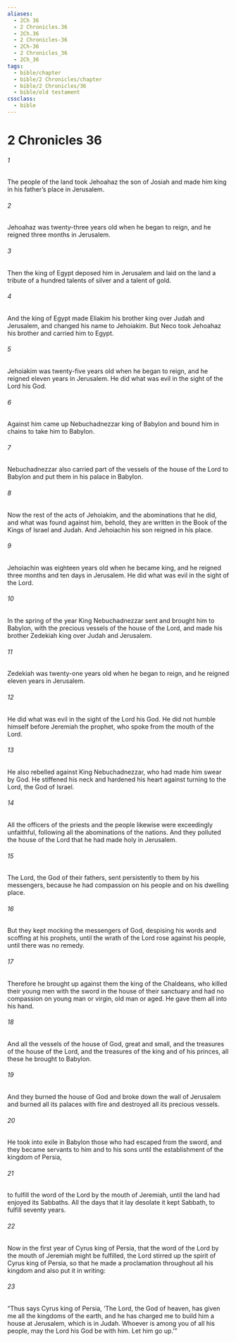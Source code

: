 ```yaml
---
aliases:
  - 2Ch 36
  - 2 Chronicles.36
  - 2Ch.36
  - 2 Chronicles-36
  - 2Ch-36
  - 2 Chronicles_36
  - 2Ch_36
tags:
  - bible/chapter
  - bible/2 Chronicles/chapter
  - bible/2 Chronicles/36
  - bible/old testament
cssclass:
  - bible
---
```


# 2 Chronicles 36

###### 1
The people of the land took Jehoahaz the son of Josiah and made him king in his father’s place in Jerusalem.
###### 2
Jehoahaz was twenty-three years old when he began to reign, and he reigned three months in Jerusalem.
###### 3
Then the king of Egypt deposed him in Jerusalem and laid on the land a tribute of a hundred talents of silver and a talent of gold.
###### 4
And the king of Egypt made Eliakim his brother king over Judah and Jerusalem, and changed his name to Jehoiakim. But Neco took Jehoahaz his brother and carried him to Egypt.
###### 5
Jehoiakim was twenty-five years old when he began to reign, and he reigned eleven years in Jerusalem. He did what was evil in the sight of the Lord his God.
###### 6
Against him came up Nebuchadnezzar king of Babylon and bound him in chains to take him to Babylon.
###### 7
Nebuchadnezzar also carried part of the vessels of the house of the Lord to Babylon and put them in his palace in Babylon.
###### 8
Now the rest of the acts of Jehoiakim, and the abominations that he did, and what was found against him, behold, they are written in the Book of the Kings of Israel and Judah. And Jehoiachin his son reigned in his place.
###### 9
Jehoiachin was eighteen years old when he became king, and he reigned three months and ten days in Jerusalem. He did what was evil in the sight of the Lord.
###### 10
In the spring of the year King Nebuchadnezzar sent and brought him to Babylon, with the precious vessels of the house of the Lord, and made his brother Zedekiah king over Judah and Jerusalem.
###### 11
Zedekiah was twenty-one years old when he began to reign, and he reigned eleven years in Jerusalem.
###### 12
He did what was evil in the sight of the Lord his God. He did not humble himself before Jeremiah the prophet, who spoke from the mouth of the Lord.
###### 13
He also rebelled against King Nebuchadnezzar, who had made him swear by God. He stiffened his neck and hardened his heart against turning to the Lord, the God of Israel.
###### 14
All the officers of the priests and the people likewise were exceedingly unfaithful, following all the abominations of the nations. And they polluted the house of the Lord that he had made holy in Jerusalem.
###### 15
The Lord, the God of their fathers, sent persistently to them by his messengers, because he had compassion on his people and on his dwelling place.
###### 16
But they kept mocking the messengers of God, despising his words and scoffing at his prophets, until the wrath of the Lord rose against his people, until there was no remedy.
###### 17
Therefore he brought up against them the king of the Chaldeans, who killed their young men with the sword in the house of their sanctuary and had no compassion on young man or virgin, old man or aged. He gave them all into his hand.
###### 18
And all the vessels of the house of God, great and small, and the treasures of the house of the Lord, and the treasures of the king and of his princes, all these he brought to Babylon.
###### 19
And they burned the house of God and broke down the wall of Jerusalem and burned all its palaces with fire and destroyed all its precious vessels.
###### 20
He took into exile in Babylon those who had escaped from the sword, and they became servants to him and to his sons until the establishment of the kingdom of Persia,
###### 21
to fulfill the word of the Lord by the mouth of Jeremiah, until the land had enjoyed its Sabbaths. All the days that it lay desolate it kept Sabbath, to fulfill seventy years.
###### 22
Now in the first year of Cyrus king of Persia, that the word of the Lord by the mouth of Jeremiah might be fulfilled, the Lord stirred up the spirit of Cyrus king of Persia, so that he made a proclamation throughout all his kingdom and also put it in writing:
###### 23
“Thus says Cyrus king of Persia, ‘The Lord, the God of heaven, has given me all the kingdoms of the earth, and he has charged me to build him a house at Jerusalem, which is in Judah. Whoever is among you of all his people, may the Lord his God be with him. Let him go up.’”


